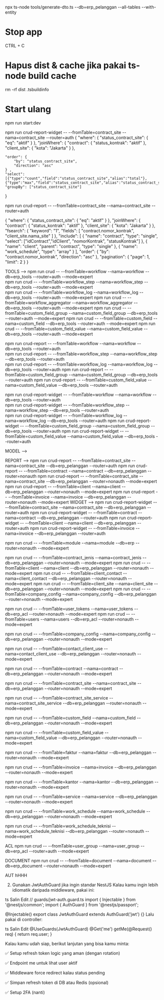 npx ts-node tools/generate-dto.ts --db=erp_pelanggan --all-tables --with-entity


# Stop app
CTRL + C

# Hapus dist & cache jika pakai ts-node build cache
rm -rf dist .tsbuildinfo

# Start ulang
npm run start:dev

npm run crud-report-widget -- --fromTable=contract_site --nama=contract_site --router=auth
{
    "where": {
        "status_contract_site": { "eq": "aktif" }
    },
    "joinWhere": {
        "contract": {
            "status_kontrak": "aktif"
        },
        "client_site": {
            "kota": "Jakarta"
        }
    },
     
    "order": {
        "by": "status_contract_site",
        "direction": "asc"
    } ,
    "select": [{"type":"count","field":"status_contract_site","alias":"total"}, {"type":"max","field":"status_contract_site","alias":"status_contract_site"}],
    "groupBy": ["status_contract_site"]
}

npm run crud-report -- --fromTable=contract_site --nama=contract_site --router=auth

{
    "where": {
        "status_contract_site": { "eq": "aktif" }
    },
    "joinWhere": {
        "contract": {
            "status_kontrak": "aktif"
        },
        "client_site": {
            "kota": "Jakarta"
        }
    },
    "fsearch": {
        "keyword": "1",
        "fields": [
            "contract.nomor_kontrak",
            "client_site.nama_site"
        ]
    },
    "include": [
        {
            "name": "contract",
            "type": "single",
            "select": ["idContract","idClient", "nomorKontrak", "statusKontrak"]
        },
        {
            "name": "client",
            "parent": "contract",
            "type": "single"
        },
        {
            "name": "work_schedule",
            "type": "array"
        }
    ],
    "order": {
        "by": "contract.nomor_kontrak",
        "direction": "asc"
    },
    "pagination": {
        "page": 1,
        "limit": 2
    }
}

TOOLS -->
npm run crud -- --fromTable=workflow --nama=workflow --db=erp_tools --router=auth --mode=expert  
npm run crud -- --fromTable=workflow_step --nama=workflow_step --db=erp_tools --router=auth --mode=expert  
npm run crud -- --fromTable=workflow_log --nama=workflow_log --db=erp_tools --router=auth --mode=expert 
npm run crud -- --fromTable=workflow_aggregator --nama=workflow_aggregator --db=erp_tools --router=auth --mode=expert 
npm run crud -- --fromTable=custom_field_group --nama=custom_field_group --db=erp_tools --router=auth --mode=expert 
npm run crud -- --fromTable=custom_field --nama=custom_field --db=erp_tools --router=auth --mode=expert 
npm run crud -- --fromTable=custom_field_value --nama=custom_field_value --db=erp_tools --router=auth --mode=expert 

npm run crud-report -- --fromTable=workflow --nama=workflow --db=erp_tools --router=auth  
npm run crud-report -- --fromTable=workflow_step --nama=workflow_step --db=erp_tools --router=auth  
npm run crud-report -- --fromTable=workflow_log --nama=workflow_log --db=erp_tools --router=auth 
npm run crud-report -- --fromTable=custom_field_group --nama=custom_field_group --db=erp_tools --router=auth 
npm run crud-report -- --fromTable=custom_field_value --nama=custom_field_value --db=erp_tools --router=auth 

npm run crud-report-widget -- --fromTable=workflow --nama=workflow --db=erp_tools --router=auth  
npm run crud-report-widget -- --fromTable=workflow_step --nama=workflow_step --db=erp_tools --router=auth  
npm run crud-report-widget -- --fromTable=workflow_log --nama=workflow_log --db=erp_tools --router=auth 
npm run crud-report-widget -- --fromTable=custom_field_group --nama=custom_field_group --db=erp_tools --router=auth 
npm run crud-report-widget -- --fromTable=custom_field_value --nama=custom_field_value --db=erp_tools --router=auth 

MODEL -->
 

REPORT -->
npm run crud-report -- --fromTable=contract_site --nama=contract_site --db=erp_pelanggan --router=auth
npm run crud-report -- --fromTable=contract --nama=contract --db=erp_pelanggan --router=nonauth
npm run crud-report -- --fromTable=contract_site --nama=contract_site --db=erp_pelanggan --router=nonauth --mode=expert
npm run crud-report -- --fromTable=client --nama=client --db=erp_pelanggan --router=nonauth --mode=expert
npm run crud-report -- --fromTable=invoice --nama=invoice --db=erp_pelanggan --router=nonauth --mode=expert
WIDGET -->
npm run crud-report-widget -- --fromTable=contract_site --nama=contract_site --db=erp_pelanggan --router=auth
npm run crud-report-widget -- --fromTable=contract --nama=contract --db=erp_pelanggan --router=auth 
npm run crud-report-widget -- --fromTable=client --nama=client --db=erp_pelanggan --router=auth 
npm run crud-report-widget -- --fromTable=invoice --nama=invoice --db=erp_pelanggan --router=auth 

 
npm run crud -- --fromTable=module --nama=module --db=erp --router=nonauth --mode=expert  

npm run crud -- --fromTable=contract_jenis --nama=contract_jenis --db=erp_pelanggan --router=nonauth --mode=expert
npm run crud -- --fromTable=client --nama=client --db=erp_pelanggan --router=nonauth --mode=expert
npm run crud -- --fromTable=client_contact --nama=client_contact --db=erp_pelanggan --router=nonauth --mode=expert
npm run crud -- --fromTable=client_site --nama=client_site --db=erp_pelanggan --router=nonauth --mode=expert
npm run crud -- --fromTable=company_config --nama=company_config --db=erp_pelanggan --router=nonauth --mode=expert 

npm run crud -- --fromTable=user_tokens --nama=user_tokens --db=erp_acl --router=nonauth --mode=expert
npm run crud -- --fromTable=users --nama=users --db=erp_acl --router=nonauth --mode=expert

npm run crud -- --fromTable=company_config --nama=company_config --db=erp_pelanggan --router=nonauth --mode=expert

npm run crud -- --fromTable=contact_client_use --nama=contact_client_use --db=erp_pelanggan --router=nonauth --mode=expert

npm run crud -- --fromTable=contract --nama=contract --db=erp_pelanggan --router=nonauth --mode=expert

npm run crud -- --fromTable=contract_site --nama=contract_site --db=erp_pelanggan --router=nonauth --mode=expert

npm run crud -- --fromTable=contract_site_service --nama=contract_site_service --db=erp_pelanggan --router=nonauth --mode=expert

npm run crud -- --fromTable=custom_field --nama=custom_field --db=erp_pelanggan --router=nonauth --mode=expert

npm run crud -- --fromTable=custom_field_value --nama=custom_field_value --db=erp_pelanggan --router=nonauth --mode=expert

npm run crud -- --fromTable=faktur --nama=faktur --db=erp_pelanggan --router=nonauth --mode=expert

npm run crud -- --fromTable=invoice --nama=invoice --db=erp_pelanggan --router=nonauth --mode=expert

npm run crud -- --fromTable=kantor --nama=kantor --db=erp_pelanggan --router=nonauth --mode=expert

npm run crud -- --fromTable=service --nama=service --db=erp_pelanggan --router=nonauth --mode=expert

npm run crud -- --fromTable=work_schedule --nama=work_schedule --db=erp_pelanggan --router=nonauth --mode=expert

npm run crud -- --fromTable=work_schedule_teknisi --nama=work_schedule_teknisi --db=erp_pelanggan --router=nonauth --mode=expert


ACL
npm run crud -- --fromTable=user_group --nama=user_group --db=erp_acl --router=auth --mode=expert


DOCUMENT
npm run crud -- --fromTable=document --nama=document --db=erp_document --router=nonauth --mode=expert  






AUT hHHH

2. Gunakan JwtAuthGuard jika ingin standar NestJS
Kalau kamu ingin lebih idiomatik daripada middleware, pakai ini:

ts
Salin
Edit
// guards/jwt-auth.guard.ts
import { Injectable } from '@nestjs/common';
import { AuthGuard } from '@nestjs/passport';

@Injectable()
export class JwtAuthGuard extends AuthGuard('jwt') {}
Lalu pakai di controller:

ts
Salin
Edit
@UseGuards(JwtAuthGuard)
@Get('me')
getMe(@Request() req) {
  return req.user;
}

Kalau kamu udah siap, berikut lanjutan yang bisa kamu minta:

 ✅ Setup refresh token logic yang aman (dengan rotation)

 ✅ Endpoint me untuk lihat user aktif

 ✅ Middleware force redirect kalau status pending

 ✅ Simpan refresh token di DB atau Redis (opsional)

 ✅ Setup 2FA (nanti)